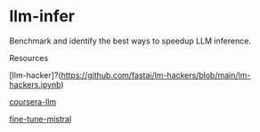 # llm-infer
Benchmark and identify the best ways to speedup LLM inference.

Resources

[llm-hacker]?(https://github.com/fastai/lm-hackers/blob/main/lm-hackers.ipynb)

[coursera-llm](https://github.com/Ryota-Kawamura/Generative-AI-with-LLMs/tree/main)

[fine-tune-mistral](https://github.com/NielsRogge/Transformers-Tutorials/tree/master/Mistral)
